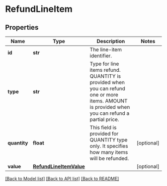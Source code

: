 # RefundLineItem

## Properties
Name | Type | Description | Notes
------------ | ------------- | ------------- | -------------
**id** | **str** | The line-item identifier. | 
**type** | **str** | Type for line items refund. QUANTITY is provided when you can refund one or more items. AMOUNT is provided when you can refund a partial price. | 
**quantity** | **float** | This field is provided for QUANTITY type only. It specifies how many items will be refunded. | [optional] 
**value** | [**RefundLineItemValue**](RefundLineItemValue.md) |  | [optional] 

[[Back to Model list]](../README.md#documentation-for-models) [[Back to API list]](../README.md#documentation-for-api-endpoints) [[Back to README]](../README.md)


